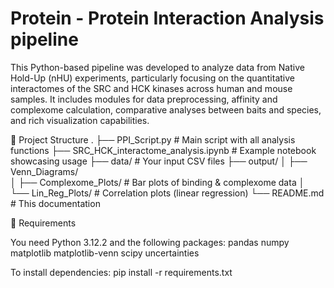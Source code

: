 # Protein - Protein Interaction Analysis pipeline 

This Python-based pipeline was developed to analyze data from Native Hold-Up (nHU) experiments, particularly focusing on the quantitative interactomes of the SRC and HCK kinases across human and mouse samples. 
It includes modules for data preprocessing, affinity and complexome calculation, comparative analyses between baits and species, and rich visualization capabilities.

📂 Project Structure
.
├── PPI_Script.py               # Main script with all analysis functions
├── SRC_HCK_interactome_analysis.ipynb  # Example notebook showcasing usage
├── data/                       # Your input CSV files
├── output/
│   ├── Venn_Diagrams/          
│   ├── Complexome_Plots/       # Bar plots of binding & complexome data
│   └── Lin_Reg_Plots/          # Correlation plots (linear regression)
└── README.md                   # This documentation


🧪 Requirements

You need Python 3.12.2 and the following packages:
pandas
numpy
matplotlib
matplotlib-venn
scipy
uncertainties

To install dependencies:
pip install -r requirements.txt
